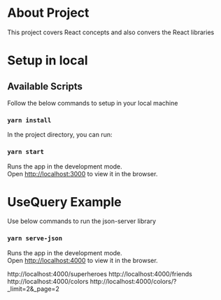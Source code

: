# About Project

This project covers React concepts and also convers the React libraries

# Setup in local

## Available Scripts

Follow the below commands to setup in your local machine

### `yarn install`

In the project directory, you can run:

### `yarn start`

Runs the app in the development mode.\
Open [http://localhost:3000](http://localhost:3000) to view it in the browser.

# UseQuery Example

Use below commands to run the json-server library

### `yarn serve-json`

Runs the app in the development mode.\
Open [http://localhost:4000](http://localhost:4000) to view it in the browser.

http://localhost:4000/superheroes
http://localhost:4000/friends
http://localhost:4000/colors
http://localhost:4000/colors/?_limit=2&_page=2
